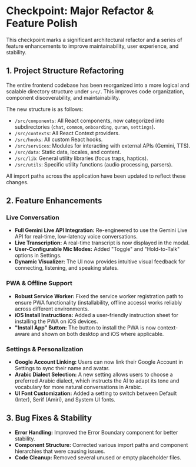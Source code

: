 # Checkpoint: Major Refactor & Feature Polish

This checkpoint marks a significant architectural refactor and a series of feature enhancements to improve maintainability, user experience, and stability.

## 1. Project Structure Refactoring

The entire frontend codebase has been reorganized into a more logical and scalable directory structure under `src/`. This improves code organization, component discoverability, and maintainability.

The new structure is as follows:
-   `/src/components`: All React components, now categorized into subdirectories (`chat`, `common`, `onboarding`, `quran`, `settings`).
-   `/src/contexts`: All React Context providers.
-   `/src/hooks`: All custom React hooks.
-   `/src/services`: Modules for interacting with external APIs (Gemini, TTS).
-   `/src/data`: Static data, locales, and content.
-   `/src/lib`: General utility libraries (focus traps, haptics).
-   `/src/utils`: Specific utility functions (audio processing, parsers).

All import paths across the application have been updated to reflect these changes.

## 2. Feature Enhancements

### Live Conversation
-   **Full Gemini Live API Integration:** Re-engineered to use the Gemini Live API for real-time, low-latency voice conversations.
-   **Live Transcription:** A real-time transcript is now displayed in the modal.
-   **User-Configurable Mic Modes:** Added "Toggle" and "Hold-to-Talk" options in Settings.
-   **Dynamic Visualizer:** The UI now provides intuitive visual feedback for connecting, listening, and speaking states.

### PWA & Offline Support
-   **Robust Service Worker:** Fixed the service worker registration path to ensure PWA functionality (installability, offline access) works reliably across different environments.
-   **iOS Install Instructions:** Added a user-friendly instruction sheet for installing the PWA on iOS devices.
-   **"Install App" Button:** The button to install the PWA is now context-aware and shown on both desktop and iOS where applicable.

### Settings & Personalization
-   **Google Account Linking:** Users can now link their Google Account in Settings to sync their name and avatar.
-   **Arabic Dialect Selection:** A new setting allows users to choose a preferred Arabic dialect, which instructs the AI to adapt its tone and vocabulary for more natural conversations in Arabic.
-   **UI Font Customization:** Added a setting to switch between Default (Inter), Serif (Amiri), and System UI fonts.

## 3. Bug Fixes & Stability
-   **Error Handling:** Improved the Error Boundary component for better stability.
-   **Component Structure:** Corrected various import paths and component hierarchies that were causing issues.
-   **Code Cleanup:** Removed several unused or empty placeholder files.
